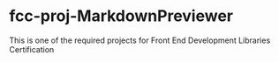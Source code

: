 # fcc-proj-MarkdownPreviewer
 This is one of the required projects for Front End Development Libraries Certification
